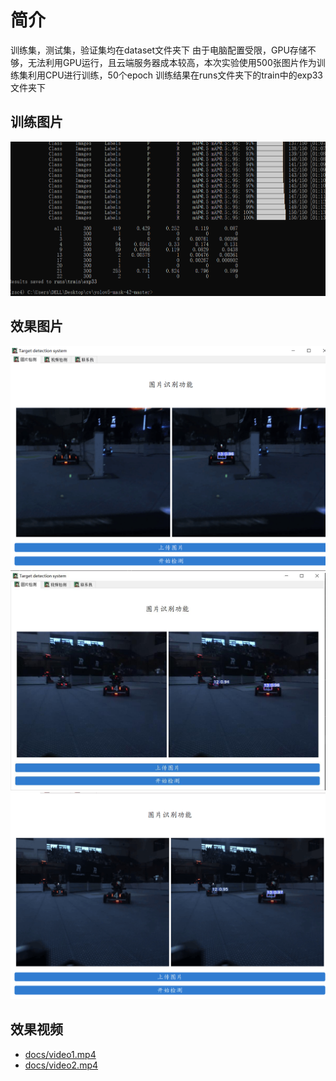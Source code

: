 # 简介
训练集，测试集，验证集均在dataset文件夹下
由于电脑配置受限，GPU存储不够，无法利用GPU运行，且云端服务器成本较高，本次实验使用500张图片作为训练集利用CPU进行训练，50个epoch
训练结果在runs文件夹下的train中的exp33文件夹下


## 训练图片
![Screenhost](https://github.com/JDiTian/zsc/blob/main/docs/screenhost.png?raw=true "Screenhost")

## 效果图片
![Screenhost](https://github.com/JDiTian/zsc/blob/main/docs/p1.png?raw=true "Screenhost")
![Screenhost](https://github.com/JDiTian/zsc/blob/main/docs/p2.png?raw=true "Screenhost")
![Screenhost](https://github.com/JDiTian/zsc/blob/main/docs/p3.png?raw=true "Screenhost")

## 效果视频
- [docs/video1.mp4](https://github.com/JDiTian/zsc/blob/main/docs/video1.mp4)
- [docs/video2.mp4](https://github.com/JDiTian/zsc/blob/main/docs/video2.mp4)